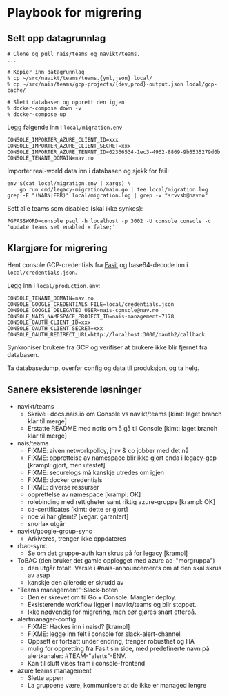 # Playbook for migrering

## Sett opp datagrunnlag

```
# Clone og pull nais/teams og navikt/teams.
...

# Kopier inn datagrunnlag
% cp ~/src/navikt/teams/teams.{yml,json} local/
% cp ~/src/nais/teams/gcp-projects/{dev,prod}-output.json local/gcp-cache/

# Slett databasen og opprett den igjen
% docker-compose down -v
% docker-compose up
```

Legg følgende inn i `local/migration.env`

```
CONSOLE_IMPORTER_AZURE_CLIENT_ID=xxx
CONSOLE_IMPORTER_AZURE_CLIENT_SECRET=xxx
CONSOLE_IMPORTER_AZURE_TENANT_ID=62366534-1ec3-4962-8869-9b5535279d0b
CONSOLE_TENANT_DOMAIN=nav.no
```

Importer real-world data inn i databasen og sjekk for feil:

```
env $(cat local/migration.env | xargs) \
    go run cmd/legacy-migration/main.go | tee local/migration.log
grep -E "(WARN|ERR)" local/migration.log | grep -v "srvvsb@navno"
```

Sett alle teams som disabled (skal ikke synkes):

```
PGPASSWORD=console psql -h localhost -p 3002 -U console console -c 'update teams set enabled = false;'
```

## Klargjøre for migrering

Hent console GCP-credentials fra [Fasit](https://fasit.nais.io/tenant/nav/management?feature=console&tab=helm_values)
og base64-decode inn i `local/credentials.json`.

Legg inn i `local/production.env`:
```
CONSOLE_TENANT_DOMAIN=nav.no
CONSOLE_GOOGLE_CREDENTIALS_FILE=local/credentials.json
CONSOLE_GOOGLE_DELEGATED_USER=nais-console@nav.no
CONSOLE_NAIS_NAMESPACE_PROJECT_ID=nais-management-7178
CONSOLE_OAUTH_CLIENT_ID=xxx
CONSOLE_OAUTH_CLIENT_SECRET=xxx
CONSOLE_OAUTH_REDIRECT_URL=http://localhost:3000/oauth2/callback
```

Synkroniser brukere fra GCP og verifiser at brukere ikke blir fjernet fra databasen.

Ta databasedump, overfør config og data til produksjon, og ta helg.

## Sanere eksisterende løsninger

- navikt/teams
  - Skrive i docs.nais.io om Console vs navikt/teams [kimt: laget branch klar til merge]
  - Erstatte README med notis om å gå til Console [kimt: laget branch klar til merge]
- nais/teams
  - FIXME: aiven networkpolicy, jhrv & co jobber med det nå
  - FIXME: opprettelse av namespace blir ikke gjort enda i legacy-gcp [krampl: gjort, men utestet]
  - FIXME: securelogs må kanskje utredes om igjen
  - FIXME: docker credentials
  - FIXME: diverse ressurser
  - opprettelse av namespace [krampl: OK]
  - rolebinding med rettigheter samt riktig azure-gruppe [krampl: OK]
  - ca-certificates [kimt: dette er gjort]
  - noe vi har glemt? [vegar: garantert]
  - snorlax utgår
- navikt/google-group-sync
  - Arkiveres, trenger ikke oppdateres
- rbac-sync
  - Se om det gruppe-auth kan skrus på for legacy [krampl]
- ToBAC (den bruker det gamle opplegget med azure ad-"morgruppa")
  - den utgår totalt. Varsle i #nais-announcements om at den skal skrus av asap
  - kanskje den allerede er skrudd av
- "Teams management"-Slack-boten
  - Den er skrevet om til Go + Console. Mangler deploy.
  - Eksisterende workflow ligger i navikt/teams og blir stoppet.
  - Ikke nødvendig for migrering, men bør gjøres snart etterpå.
- alertmanager-config
  - FIXME: Hackes inn i naisd? [krampl]
  - FIXME: legge inn felt i console for slack-alert-channel
  - Oppsett er fortsatt under endring, trenger robusthet og HA
  - mulig for oppretting fra Fasit sin side, med predefinerte navn på alertkanaler: #TEAM-"alerts"-ENV.
  - Kan til slutt vises fram i console-frontend
- azure teams management
  - Slette appen
  - La gruppene være, kommunisere at de ikke er managed lengre

